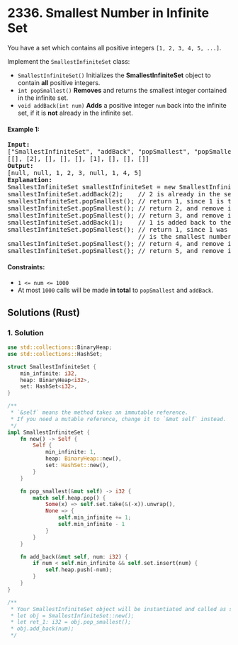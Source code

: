 # 2336. Smallest Number in Infinite Set
You have a set which contains all positive integers `[1, 2, 3, 4, 5, ...]`.

Implement the `SmallestInfiniteSet` class:

* `SmallestInfiniteSet()` Initializes the **SmallestInfiniteSet** object to contain **all** positive integers.
* `int popSmallest()` **Removes** and returns the smallest integer contained in the infinite set.
* `void addBack(int num)` **Adds** a positive integer `num` back into the infinite set, if it is **not** already in the infinite set.

#### Example 1:
<pre>
<strong>Input:</strong>
["SmallestInfiniteSet", "addBack", "popSmallest", "popSmallest", "popSmallest", "addBack", "popSmallest", "popSmallest", "popSmallest"]
[[], [2], [], [], [], [1], [], [], []]
<strong>Output:</strong>
[null, null, 1, 2, 3, null, 1, 4, 5]
<strong>Explanation:</strong>
SmallestInfiniteSet smallestInfiniteSet = new SmallestInfiniteSet();
smallestInfiniteSet.addBack(2);    // 2 is already in the set, so no change is made.
smallestInfiniteSet.popSmallest(); // return 1, since 1 is the smallest number, and remove it from the set.
smallestInfiniteSet.popSmallest(); // return 2, and remove it from the set.
smallestInfiniteSet.popSmallest(); // return 3, and remove it from the set.
smallestInfiniteSet.addBack(1);    // 1 is added back to the set.
smallestInfiniteSet.popSmallest(); // return 1, since 1 was added back to the set and
                                   // is the smallest number, and remove it from the set.
smallestInfiniteSet.popSmallest(); // return 4, and remove it from the set.
smallestInfiniteSet.popSmallest(); // return 5, and remove it from the set.
</pre>

#### Constraints:
* `1 <= num <= 1000`
* At most `1000` calls will be made **in total** to `popSmallest` and `addBack`.

## Solutions (Rust)

### 1. Solution
```Rust
use std::collections::BinaryHeap;
use std::collections::HashSet;

struct SmallestInfiniteSet {
    min_infinite: i32,
    heap: BinaryHeap<i32>,
    set: HashSet<i32>,
}

/**
 * `&self` means the method takes an immutable reference.
 * If you need a mutable reference, change it to `&mut self` instead.
 */
impl SmallestInfiniteSet {
    fn new() -> Self {
        Self {
            min_infinite: 1,
            heap: BinaryHeap::new(),
            set: HashSet::new(),
        }
    }

    fn pop_smallest(&mut self) -> i32 {
        match self.heap.pop() {
            Some(x) => self.set.take(&(-x)).unwrap(),
            None => {
                self.min_infinite += 1;
                self.min_infinite - 1
            }
        }
    }

    fn add_back(&mut self, num: i32) {
        if num < self.min_infinite && self.set.insert(num) {
            self.heap.push(-num);
        }
    }
}

/**
 * Your SmallestInfiniteSet object will be instantiated and called as such:
 * let obj = SmallestInfiniteSet::new();
 * let ret_1: i32 = obj.pop_smallest();
 * obj.add_back(num);
 */
```

